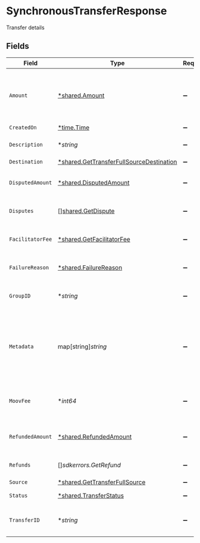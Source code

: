 # SynchronousTransferResponse

Transfer details


## Fields

| Field                                                                                                      | Type                                                                                                       | Required                                                                                                   | Description                                                                                                | Example                                                                                                    |
| ---------------------------------------------------------------------------------------------------------- | ---------------------------------------------------------------------------------------------------------- | ---------------------------------------------------------------------------------------------------------- | ---------------------------------------------------------------------------------------------------------- | ---------------------------------------------------------------------------------------------------------- |
| `Amount`                                                                                                   | [*shared.Amount](../../../pkg/models/shared/amount.md)                                                     | :heavy_minus_sign:                                                                                         | A representation of money containing an integer value and it's currency.                                   |                                                                                                            |
| `CreatedOn`                                                                                                | [*time.Time](https://pkg.go.dev/time#Time)                                                                 | :heavy_minus_sign:                                                                                         | N/A                                                                                                        |                                                                                                            |
| `Description`                                                                                              | **string*                                                                                                  | :heavy_minus_sign:                                                                                         | A description of the transfer                                                                              | Pay Instructor for May 15 Class                                                                            |
| `Destination`                                                                                              | [*shared.GetTransferFullSourceDestination](../../../pkg/models/shared/gettransferfullsourcedestination.md) | :heavy_minus_sign:                                                                                         | N/A                                                                                                        |                                                                                                            |
| `DisputedAmount`                                                                                           | [*shared.DisputedAmount](../../../pkg/models/shared/disputedamount.md)                                     | :heavy_minus_sign:                                                                                         | The total disputed amount for a card transfer                                                              |                                                                                                            |
| `Disputes`                                                                                                 | [][shared.GetDispute](../../../pkg/models/shared/getdispute.md)                                            | :heavy_minus_sign:                                                                                         | A list of disputes for a card transfer                                                                     |                                                                                                            |
| `FacilitatorFee`                                                                                           | [*shared.GetFacilitatorFee](../../../pkg/models/shared/getfacilitatorfee.md)                               | :heavy_minus_sign:                                                                                         | Fee you charged your customer for the transfer                                                             |                                                                                                            |
| `FailureReason`                                                                                            | [*shared.FailureReason](../../../pkg/models/shared/failurereason.md)                                       | :heavy_minus_sign:                                                                                         | Transfer failure reason                                                                                    | wallet-insufficient-funds                                                                                  |
| `GroupID`                                                                                                  | **string*                                                                                                  | :heavy_minus_sign:                                                                                         | N/A                                                                                                        | ec7e1848-dc80-4ab0-8827-dd7fc0737b43                                                                       |
| `Metadata`                                                                                                 | map[string]*string*                                                                                        | :heavy_minus_sign:                                                                                         | Free-form key-value pair list. Useful for storing information that is not captured elsewhere.              |                                                                                                            |
| `MoovFee`                                                                                                  | **int64*                                                                                                   | :heavy_minus_sign:                                                                                         | Fee charged to your platform account for card transfers                                                    |                                                                                                            |
| `RefundedAmount`                                                                                           | [*shared.RefundedAmount](../../../pkg/models/shared/refundedamount.md)                                     | :heavy_minus_sign:                                                                                         | The total refunded amount for a card transfer                                                              |                                                                                                            |
| `Refunds`                                                                                                  | []*sdkerrors.GetRefund*                                                                                    | :heavy_minus_sign:                                                                                         | A list of refunds for a card transfer                                                                      |                                                                                                            |
| `Source`                                                                                                   | [*shared.GetTransferFullSource](../../../pkg/models/shared/gettransferfullsource.md)                       | :heavy_minus_sign:                                                                                         | N/A                                                                                                        |                                                                                                            |
| `Status`                                                                                                   | [*shared.TransferStatus](../../../pkg/models/shared/transferstatus.md)                                     | :heavy_minus_sign:                                                                                         | Current status of a transfer                                                                               | pending                                                                                                    |
| `TransferID`                                                                                               | **string*                                                                                                  | :heavy_minus_sign:                                                                                         | UUID v4                                                                                                    | ec7e1848-dc80-4ab0-8827-dd7fc0737b43                                                                       |